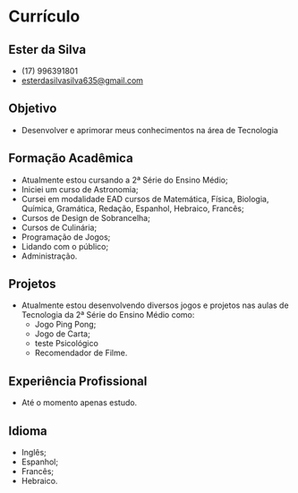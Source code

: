 # Currículo
## Ester da Silva

- (17) 996391801
- esterdasilvasilva635@gmail.com

## Objetivo
- Desenvolver e aprimorar meus conhecimentos na área de Tecnologia

## Formação Acadêmica
- Atualmente estou cursando a 2ª Série do Ensino Médio;
- Iniciei um curso de Astronomia;
- Cursei em modalidade EAD cursos de Matemática, Física, Biologia, Química, Gramática, Redação, Espanhol, Hebraico, Francês;
- Cursos de Design de Sobrancelha;
- Cursos de Culinária;
- Programação de Jogos;
- Lidando com o público;
- Administração.

## Projetos
- Atualmente estou desenvolvendo diversos jogos e projetos nas aulas de Tecnologia da 2ª Série do Ensino Médio como:
   - Jogo Ping Pong;
  - Jogo de Carta;
  - teste Psicológico
  - Recomendador de Filme.

## Experiência Profissional
- Até o momento apenas estudo.

## Idioma
- Inglês;
- Espanhol;
- Francês;
- Hebraico.

  
  
